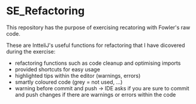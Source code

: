 # SE_Refactoring

This repository has the purpose of exercising recatoring with Fowler's raw code. 

These are IntteliJ's useful functions for refactoring that I have dicovered during the exercise: 

- refactoring functions such as code cleanup and optimising imports
- provided shortcuts for easy usage 
- highlighted tips within the editor (warnings, errors)
- smartly coloured code (grey = not used, ...) 
- warning before commit and push -> IDE asks if you are sure to commit and push changes if there are warnings or errors within the code
